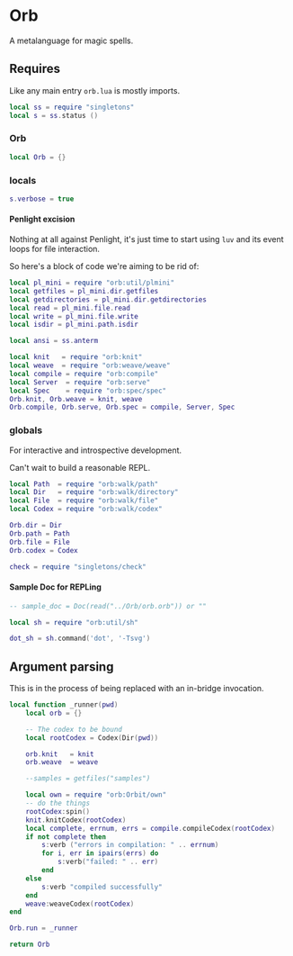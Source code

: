 # Orb

A metalanguage for magic spells.


## Requires

Like any main entry ``orb.lua`` is mostly imports.


```lua
local ss = require "singletons"
local s = ss.status ()
```
### Orb

```lua
local Orb = {}
```
### locals

```lua
s.verbose = true
```
#### Penlight excision

Nothing at all against Penlight, it's just time to start using ``luv`` and its
event loops for file interaction.


So here's a block of code we're aiming to be rid of:

```lua
local pl_mini = require "orb:util/plmini"
local getfiles = pl_mini.dir.getfiles
local getdirectories = pl_mini.dir.getdirectories
local read = pl_mini.file.read
local write = pl_mini.file.write
local isdir = pl_mini.path.isdir
```
```lua
local ansi = ss.anterm

local knit   = require "orb:knit"
local weave  = require "orb:weave/weave"
local compile = require "orb:compile"
local Server  = require "orb:serve"
local Spec    = require "orb:spec/spec"
Orb.knit, Orb.weave = knit, weave
Orb.compile, Orb.serve, Orb.spec = compile, Server, Spec
```
### globals

  For interactive and introspective development.


Can't wait to build a reasonable REPL.

```lua
local Path  = require "orb:walk/path"
local Dir   = require "orb:walk/directory"
local File  = require "orb:walk/file"
local Codex = require "orb:walk/codex"

Orb.dir = Dir
Orb.path = Path
Orb.file = File
Orb.codex = Codex

check = require "singletons/check"
```
#### Sample Doc for REPLing

```lua
-- sample_doc = Doc(read("../Orb/orb.orb")) or ""

local sh = require "orb:util/sh"

dot_sh = sh.command('dot', '-Tsvg')


```
## Argument parsing

This is in the process of being replaced with an in-bridge invocation.

```lua
local function _runner(pwd)
    local orb = {}

    -- The codex to be bound
    local rootCodex = Codex(Dir(pwd))

    orb.knit   = knit
    orb.weave  = weave

    --samples = getfiles("samples")

    local own = require "orb:Orbit/own"
    -- do the things
    rootCodex:spin()
    knit.knitCodex(rootCodex)
    local complete, errnum, errs = compile.compileCodex(rootCodex)
    if not complete then
        s:verb ("errors in compilation: " .. errnum)
        for i, err in ipairs(errs) do
            s:verb("failed: " .. err)
        end
    else
        s:verb "compiled successfully"
    end
    weave:weaveCodex(rootCodex)
end

Orb.run = _runner

return Orb
```
